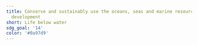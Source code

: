 ```yaml
---
title: Conserve and sustainably use the oceans, seas and marine resources for sustainable
  development
short: Life below water
sdg_goal: '14'
color: '#0a97d9'
---
```


